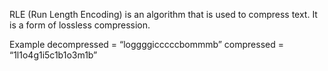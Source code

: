 RLE (Run Length Encoding) is an algorithm that is used to compress text. 
It is a form of lossless compression. 

Example
decompressed = “loggggicccccbommmb”
compressed = “1l1o4g1i5c1b1o3m1b”
